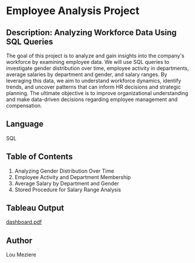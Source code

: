 # Employee Analysis Project


## Description: Analyzing Workforce Data Using SQL Queries

The goal of this project is to analyze and gain insights into the company's workforce by examining employee data. We will use SQL queries to investigate gender distribution over time, employee activity in departments, average salaries by department and gender, and salary ranges. By leveraging this data, we aim to understand workforce dynamics, identify trends, and uncover patterns that can inform HR decisions and strategic planning. The ultimate objective is to improve organizational understanding and make data-driven decisions regarding employee management and compensation.


## Language

SQL


## Table of Contents

1. Analyzing Gender Distribution Over Time
2. Employee Activity and Department Membership
3. Average Salary by Department and Gender
4. Stored Procedure for Salary Range Analysis


## Tableau Output

[dashboard.pdf](https://github.com/user-attachments/files/16789810/dashboard.pdf)



## Author

Lou Meziere
